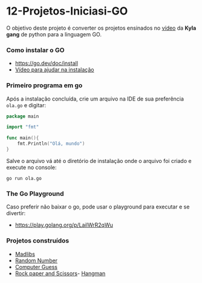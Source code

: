 # 12-Projetos-Iniciasi-GO

O objetivo deste projeto é converter os projetos ensinados no [vídeo](https://www.youtube.com/watch?v=8ext9G7xspg) da **Kyla gang** de python para a linguagem GO.

### Como instalar o GO

- https://go.dev/doc/install
- [Vídeo para ajudar na instalação](https://www.youtube.com/watch?v=eJq_D9at6ec)

### Primeiro programa em go

Após a instalação concluída, crie um arquivo na IDE de sua preferência `ola.go` e digitar:

```go
package main

import "fmt"

func main(){
    fmt.Println("Olá, mundo")
}
```

Salve o arquivo vá até o diretório de instalação onde o arquivo foi criado e execute no console:

`go run ola.go`

### The Go Playground

Caso preferir não baixar o go, pode usar o playground para executar e se divertir:

- https://play.golang.org/p/LaiIWrR2qWu

### Projetos construídos

- [Madlibs](https://github.com/alessandra1408/12-Projetos-Iniciais-GO/tree/main/madlibs)
- [Random Number](https://github.com/alessandra1408/12-Projetos-Iniciais-GO/tree/main/random)
- [Computer Guess](https://github.com/alessandra1408/12-Projetos-Iniciais-GO/tree/main/computer_guess)
- [Rock paper and Scissors](https://github.com/alessandra1408/GO_Projects/tree/main/rock_paper_scissors)-
  [Hangman](https://github.com/alessandra1408/GO_Projects/tree/main/hangman)
